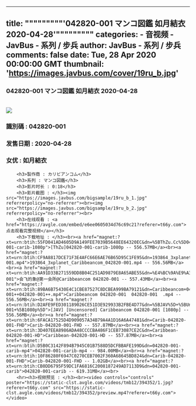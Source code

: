 
---
title: """""""""'042820-001 マンコ図鑑 如月結衣 2020-04-28'"""""""""
categories: 
    - 音视频
    - JavBus - 系列 / 步兵
author: JavBus - 系列 / 步兵
comments: false
date: Tue, 28 Apr 2020 00:00:00 GMT
thumbnail: 'https://images.javbus.com/cover/19ru_b.jpg'
---

<div>   
<h3>042820-001 マンコ図鑑 如月結衣 2020-04-28</h3>
        <br>
        <img src="https://images.javbus.com/cover/19ru_b.jpg" referrerpolicy="no-referrer">
        <h3>識別碼 : 042820-001</h3>
        <h3>发售日期 :  2020-04-28</h3>
        <h3>女优 : 如月結衣</h3>
        
        <h3>製作商 : カリビアンコム</h3>
        <h3>系列 : マンコ図鑑</h3>
        <h3>影片时长 : 0:18</h3>
        <h3>影片截图 : </h3><img src="https://images.javbus.com/bigsample/19ru_b_1.jpg" referrerpolicy="no-referrer"><br><img src="https://images.javbus.com/bigsample/19ru_b_2.jpg" referrerpolicy="no-referrer"><br>
        <h3>在线观看 : <a href="https://avgle.com/embed/e6ee0605034d76c69c21?referer=t66y.com">点击观看完整视频</a></h3>
        <h3>下载地址 : </h3><br><a href="magnet:?xt=urn:btih:55FD041AD4605D9A149FEE7039B5648EE64320EC&dn=%5BThZu.Cc%5D042820-001-carib-1080p">[ThZu]042820-001-carib-1080p -- 556.57MB</a><br><a href="magnet:?xt=urn:btih:CF9A8817DCE71F3E4AFC66E6AE76B65D95C1FE95&dn=193864_3xplanet_Caribbeancom_042820-001.mp4">193864_3xplanet_Caribbeancom_042820-001.mp4 -- 556.56MB</a><br><a href="magnet:?xt=urn:btih:AA91D33B271559DD8B04C251AD9879E8A65ABE55&dn=%E4%BC%9A%E9%A3%9E%E7%9A%84%E8%B1%A1%40%E7%AC%AC%E4%B8%80%E4%BC%9A%E6%89%80%40Caribbeancom+042820-001">会飞的象@第一会所@Caribbeancom 042820-001 -- 557.43MB</a><br><a href="magnet:?xt=urn:btih:89BA6B75430E4C1CBE87527C8DCBEA999BA79121&dn=Caribbeancom+042820-001++042820-001++.mp4">Caribbeancom 042820-001  042820-001  .mp4 -- 556.56MB</a><br><a href="magnet:?xt=urn:btih:D2AFE9FED301189026CE51D3E929933B2FBE4D77&dn=%5BJAV%5D+%5BUncensored%5D+Caribbeancom+042820-001+%5B1080p%5D">[JAV] [Uncensored] Caribbeancom 042820-001 [1080p] -- 556.56MB</a><br><a href="magnet:?xt=urn:btih:6FACA17525D4D909057A34B79A4A1D16A6A47481&dn=Carib-042820-001-FHD">Carib-042820-001-FHD -- 557.87MB</a><br><a href="magnet:?xt=urn:btih:3D407EEA8986ADA48CCCCBA486F1CEB73087CE2C&dn=Caribbean-042820-001-HD">Caribbean-042820-001-HD -- 557.87MB</a><br><a href="magnet:?xt=urn:btih:D5B0C3142F894B7945C01B7588D5DCFBBAFE199D&dn=042820-001-carib-mp4">042820-001-carib-mp4 -- 984.00MB</a><br><a href="magnet:?xt=urn:btih:10F86280F6947C0270CEB7002F360A68645BD824&dn=Carib-042820-001-FHD">Carib-042820-001-FHD -- 1.02GB</a><br><a href="magnet:?xt=urn:btih:CB0DD6795F59DC1FA6816C2008187249AD7113D9&dn=042820-001-carib">042820-001-carib -- 619.31MB</a><br>
        <hr><h3>视频预览 : </h3><br><video controls="controls" poster="https://static-clst.avgle.com/videos/tmb12/394352/1.jpg?referer=t66y.com" src="https://static-clst.avgle.com/videos/tmb12/394352/preview.mp4?referer=t66y.com"> </video>  
</div>
            